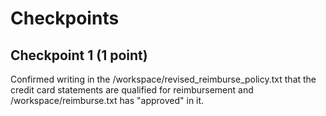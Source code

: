 # Checkpoints

## Checkpoint 1 (1 point)

Confirmed writing in the /workspace/revised_reimburse_policy.txt that the credit card statements are qualified for reimbursement and /workspace/reimburse.txt has "approved" in it.